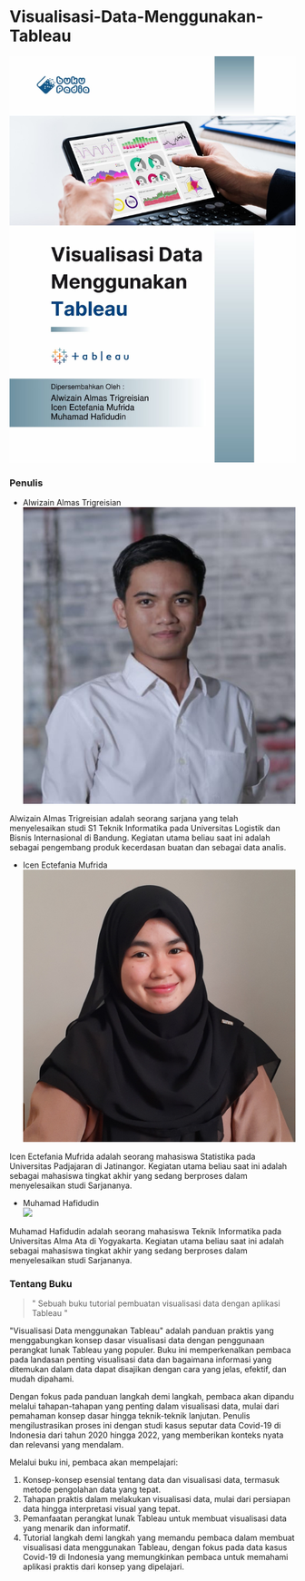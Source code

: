 # Visualisasi-Data-Menggunakan-Tableau

![](https://raw.githubusercontent.com/alwizain/Bukupedia/master/Cover-Visualisasi%20Data%20Menggunakan%20Tableau.jpg)

### Penulis
- Alwizain Almas Trigreisian <br>
![](https://raw.githubusercontent.com/alwizain/Bukupedia/master/alwizainalmast.jpg)

Alwizain Almas Trigreisian adalah seorang sarjana yang telah menyelesaikan studi S1 Teknik Informatika pada Universitas Logistik dan Bisnis Internasional di Bandung. Kegiatan utama beliau saat ini adalah sebagai pengembang produk kecerdasan buatan dan sebagai data analis.

- Icen Ectefania Mufrida <br>
![](https://raw.githubusercontent.com/alwizain/Bukupedia/master/icenectefania.jpg)

Icen Ectefania Mufrida adalah seorang mahasiswa Statistika pada Universitas Padjajaran di Jatinangor. Kegiatan utama beliau saat ini adalah sebagai mahasiswa tingkat akhir yang sedang berproses dalam menyelesaikan studi Sarjananya.

- Muhamad Hafidudin <br>
![](https://raw.githubusercontent.com/alwizain/Bukupedia/master/mhafidudin.jpg)

Muhamad Hafidudin adalah seorang mahasiswa Teknik Informatika pada Universitas Alma Ata di Yogyakarta. Kegiatan utama beliau saat ini adalah sebagai mahasiswa tingkat akhir yang sedang berproses dalam menyelesaikan studi Sarjananya.

### Tentang Buku
> " Sebuah buku tutorial pembuatan visualisasi data dengan aplikasi Tableau "

"Visualisasi Data menggunakan Tableau" adalah panduan praktis yang menggabungkan konsep dasar visualisasi data dengan penggunaan perangkat lunak Tableau yang populer. Buku ini memperkenalkan pembaca pada landasan penting visualisasi data dan bagaimana informasi yang ditemukan dalam data dapat disajikan dengan cara yang jelas, efektif, dan mudah dipahami.

Dengan fokus pada panduan langkah demi langkah, pembaca akan dipandu melalui tahapan-tahapan yang penting dalam visualisasi data, mulai dari pemahaman konsep dasar hingga teknik-teknik lanjutan. Penulis mengilustrasikan proses ini dengan studi kasus seputar data Covid-19 di Indonesia dari tahun 2020 hingga 2022, yang memberikan konteks nyata dan relevansi yang mendalam.

Melalui buku ini, pembaca akan mempelajari:
1. Konsep-konsep esensial tentang data dan visualisasi data, termasuk metode pengolahan data yang tepat.
2. Tahapan praktis dalam melakukan visualisasi data, mulai dari persiapan data hingga interpretasi visual yang tepat.
3. Pemanfaatan perangkat lunak Tableau untuk membuat visualisasi data yang menarik dan informatif.
4. Tutorial langkah demi langkah yang memandu pembaca dalam membuat visualisasi data menggunakan Tableau, dengan fokus pada data kasus Covid-19 di Indonesia yang memungkinkan pembaca untuk memahami aplikasi praktis dari konsep yang dipelajari.
